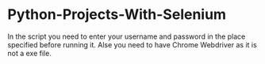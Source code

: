 # Python-Projects-With-Selenium
In the script you need to enter your username and password in the place specified before running it.
Alse you need to have Chrome Webdriver as it is not a exe file.
